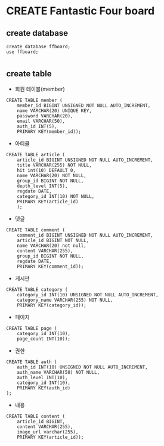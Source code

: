 # CREATE Fantastic Four board



## create database

```mysql
create database ffboard;
use ffboard;
```
#


## create table

* 회원 테이블(member)

```mysql
CREATE TABLE member (
	member_id BIGINT UNSIGNED NOT NULL AUTO_INCREMENT,
	name VARCHAR(20) UNIQUE KEY,
	password VARCHAR(20),
	email VARCHAR(50),
	auth_id INT(5),
	PRIMARY KEY(member_id));
```



* 아티클

```mysql
CREATE TABLE article (
	article_id BIGINT UNSIGNED NOT NULL AUTO_INCREMENT,
	title VARCHAR(255) NOT NULL,
    hit int(10) DEFAULT 0,
    name VARCHAR(20) NOT NULL,
    group_id BIGINT NOT NULL, 
    depth_level INT(5),
    regdate DATE,
    category_id INT(10) NOT NULL,
    PRIMARY KEY(article_id)
	);
```



* 댓글 

```mysql
CREATE TABLE comment (
	comment_id BIGINT UNSIGNED NOT NULL AUTO_INCREMENT,
	article_id BIGINT NOT NULL,
	name VARCHAR(20) not null,
	content VARCHAR(255),
	group_id BIGINT NOT NULL,
	regdate DATE,
	PRIMARY KEY(comment_id));
```




- 게시판

```mysql
CREATE TABLE category (
	category_id INT(10) UNSIGNED NOT NULL AUTO_INCREMENT, 
	category_name VARCHAR(255) NOT NULL,
	PRIMARY KEY(category_id));
```



- 페이지

```mysql
CREATE TABLE page (
	category_id INT(10),
	page_count INT(10));
```





- 권한

```mysql
CREATE TABLE auth (
    auth_id INT(10) UNSIGNED NOT NULL AUTO_INCREMENT,
    auth_name VARCHAR(50) NOT NULL,
    auth_level INT(10),
    category_id INT(10),
    PRIMARY KEY(auth_id)
);
```



- 내용

```mysql
CREATE TABLE content (
	article_id BIGINT,
	content VARCHAR(255),
	image_url varchar(255),
	PRIMARY KEY(article_id));
```


